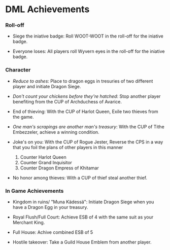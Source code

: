 # DML Achievements

### Roll-off
* Siege the iniative badge: Roll WOOT-WOOT in the roll-off for the iniative badge.

* Everyone loses: All players roll Wyvern eyes in the roll-off for the iniative badge.

### Character
* *Reduce to ashes*: Place to dragon eggs in tresuries of two different player and initiate Dragon Siege.

* *Don't count your chickens before they're hatched*: Stop another player benefiting from the CUP of Archduchess of Avarice.

* End of thieving: With the CUP of Harlot Queen, Exile two thieves from the game.

* *One man's scrapings are another man's treasury*: With the CUP of Tithe Embezzeler, achieve a winning condition.

* Joke's on you: With the CUP of Rogue Jester, Reverse the CPS in a way that you foil the plans of other players in this manner
  1. Counter Harlot Queen
  2. Counter Grand Inquisitor
  3. Counter Dragon Empress of Khitamar

* No honor among thieves: With a CUP of thief steal another thief.

### In Game Achievements

* Kingdom in ruins/ "Muna Kädessä": Initiate Dragon Siege when you have a Dragon Egg in your treasury.

* Royal Flush/Full Court: Achieve ESB of 4 with the same suit as your Merchant King.
* Full House: Achive combined ESB of 5

* Hostile takeover: Take a Guild House Emblem from another player.
